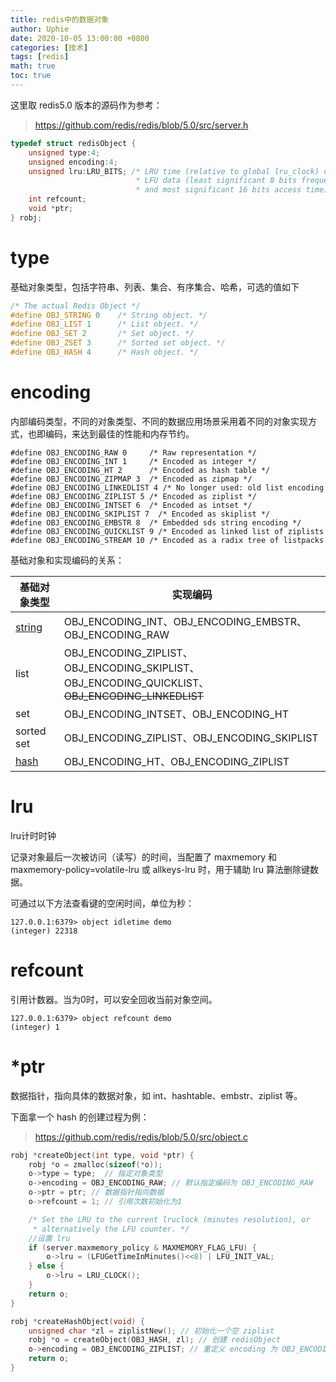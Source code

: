 ```yaml
---
title: redis中的数据对象
author: Uphie
date: 2020-10-05 13:00:00 +0800
categories: [技术]
tags: [redis]
math: true
toc: true
---
```



这里取 redis5.0 版本的源码作为参考：
> https://github.com/redis/redis/blob/5.0/src/server.h

```C
typedef struct redisObject {
    unsigned type:4;
    unsigned encoding:4;
    unsigned lru:LRU_BITS; /* LRU time (relative to global lru_clock) or
                            * LFU data (least significant 8 bits frequency
                            * and most significant 16 bits access time). */
    int refcount;
    void *ptr;
} robj;
```

# type
基础对象类型，包括字符串、列表、集合、有序集合、哈希，可选的值如下
```C
/* The actual Redis Object */
#define OBJ_STRING 0    /* String object. */
#define OBJ_LIST 1      /* List object. */
#define OBJ_SET 2       /* Set object. */
#define OBJ_ZSET 3      /* Sorted set object. */
#define OBJ_HASH 4      /* Hash object. */
```
# encoding

内部编码类型，不同的对象类型、不同的数据应用场景采用着不同的对象实现方式，也即编码，来达到最佳的性能和内存节约。

```
#define OBJ_ENCODING_RAW 0     /* Raw representation */
#define OBJ_ENCODING_INT 1     /* Encoded as integer */
#define OBJ_ENCODING_HT 2      /* Encoded as hash table */
#define OBJ_ENCODING_ZIPMAP 3  /* Encoded as zipmap */
#define OBJ_ENCODING_LINKEDLIST 4 /* No longer used: old list encoding. */
#define OBJ_ENCODING_ZIPLIST 5 /* Encoded as ziplist */
#define OBJ_ENCODING_INTSET 6  /* Encoded as intset */
#define OBJ_ENCODING_SKIPLIST 7  /* Encoded as skiplist */
#define OBJ_ENCODING_EMBSTR 8  /* Embedded sds string encoding */
#define OBJ_ENCODING_QUICKLIST 9 /* Encoded as linked list of ziplists */
#define OBJ_ENCODING_STREAM 10 /* Encoded as a radix tree of listpacks */
```

基础对象和实现编码的关系：

| 基础对象类型                                                 | 实现编码                                                     |
| ------------------------------------------------------------ | ------------------------------------------------------------ |
| [string](https://uphie.studio/2020-09-28/redis%E4%B8%AD%E7%9A%84string) | OBJ_ENCODING_INT、OBJ_ENCODING_EMBSTR、OBJ_ENCODING_RAW      |
| list                                                         | OBJ_ENCODING_ZIPLIST、OBJ_ENCODING_SKIPLIST、OBJ_ENCODING_QUICKLIST、~~OBJ_ENCODING_LINKEDLIST~~ |
| set                                                          | OBJ_ENCODING_INTSET、OBJ_ENCODING_HT                         |
| sorted set                                                   | OBJ_ENCODING_ZIPLIST、OBJ_ENCODING_SKIPLIST                  |
| [hash](https://uphie.studio/2020-09-29/redis%E4%B8%AD%E7%9A%84hash) | OBJ_ENCODING_HT、OBJ_ENCODING_ZIPLIST                        |


# lru
lru计时时钟

记录对象最后一次被访问（读写）的时间，当配置了 maxmemory 和 maxmemory-policy=volatile-lru 或 allkeys-lru 时，用于辅助 lru 算法删除键数据。

可通过以下方法查看键的空闲时间，单位为秒：
```
127.0.0.1:6379> object idletime demo
(integer) 22318
```

# refcount
引用计数器。当为0时，可以安全回收当前对象空间。

```
127.0.0.1:6379> object refcount demo
(integer) 1
```

# \*ptr

数据指针，指向具体的数据对象，如 int、hashtable、embstr、ziplist 等。


下面拿一个 hash 的创建过程为例：

> https://github.com/redis/redis/blob/5.0/src/object.c

```C
robj *createObject(int type, void *ptr) {
    robj *o = zmalloc(sizeof(*o));
    o->type = type;  // 指定对象类型
    o->encoding = OBJ_ENCODING_RAW; // 默认指定编码为 OBJ_ENCODING_RAW
    o->ptr = ptr; // 数据指针指向数据
    o->refcount = 1; // 引用次数初始化为1

    /* Set the LRU to the current lruclock (minutes resolution), or
     * alternatively the LFU counter. */
    //设置 lru
    if (server.maxmemory_policy & MAXMEMORY_FLAG_LFU) {
        o->lru = (LFUGetTimeInMinutes()<<8) | LFU_INIT_VAL;
    } else {
        o->lru = LRU_CLOCK();
    }
    return o;
}

robj *createHashObject(void) {
    unsigned char *zl = ziplistNew(); // 初始化一个空 ziplist
    robj *o = createObject(OBJ_HASH, zl); // 创建 redisObject
    o->encoding = OBJ_ENCODING_ZIPLIST; // 重定义 encoding 为 OBJ_ENCODING_ZIPLIST
    return o;
}
```
